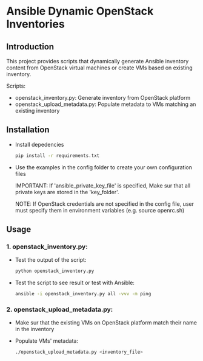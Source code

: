 # Ansible Dynamic OpenStack Inventories

## Introduction

This project provides scripts that dynamically generate Ansible inventory
content from OpenStack virtual machines or create VMs based on existing
inventory.

Scripts:

  - openstack_inventory.py: Generate inventory from OpenStack platform
  - openstack_upload_metadata.py: Populate metadata to VMs matching an existing inventory


## Installation

- Install depedencies
    ```sh
    pip install -r requirements.txt
    ```
- Use the examples in the config folder to create your own configuration files
  
  IMPORTANT: If 'ansible_private_key_file' is specified,
             Make sur that all private keys are stored in the 'key_folder'.

  NOTE: If OpenStack credentials are not specified in the config file, user must 
        specify them in environment variables (e.g. source openrc.sh)

## Usage

### 1. openstack_inventory.py:

- Test the output of the script:
    ```sh
    python openstack_inventory.py
    ```
- Test the script to see result or test with Ansible:
    ```sh
    ansible -i openstack_inventory.py all -vvv -m ping
    ```

### 2. openstack_upload_metadata.py:

- Make sur that the existing VMs on OpenStack platform match their name in the inventory

- Populate VMs' metadata:
    ```sh
    ./openstack_upload_metadata.py <inventory_file>
    ```

